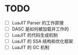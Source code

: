 # TODO

- [ ] LuaJIT Parser 的工作原理
- [ ] DASC 是如何被加载并工作的
- [ ] LuaJIT 的代码生成机制
- [ ] LuaJIT 的 SSA 结构和优化框架
- [ ] LuaJIT 的 GC 机制

